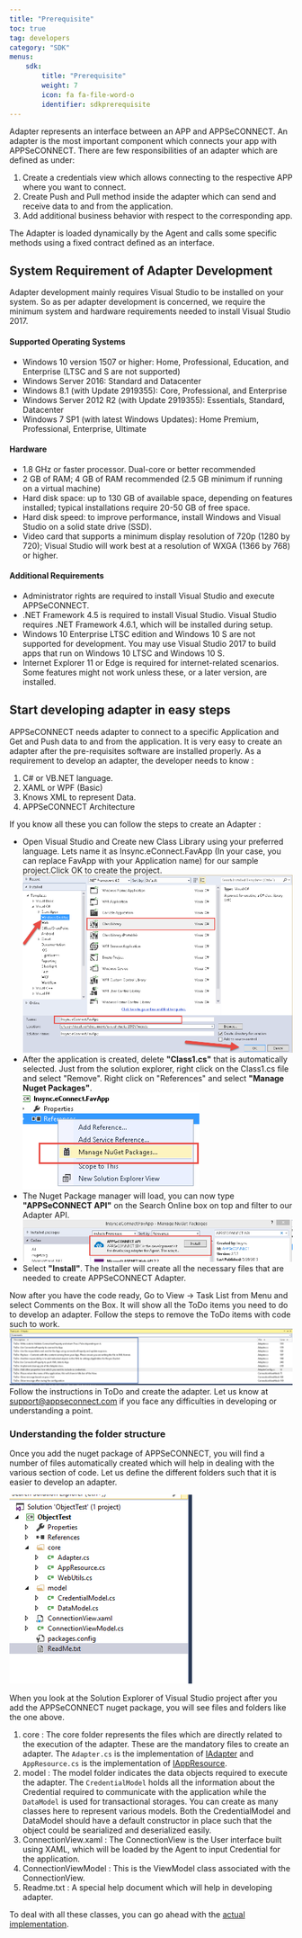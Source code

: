 ```yaml
---
title: "Prerequisite"
toc: true
tag: developers
category: "SDK"
menus: 
    sdk:
        title: "Prerequisite"
        weight: 7
        icon: fa fa-file-word-o
        identifier: sdkprerequisite
---
```

Adapter represents an interface between an APP and APPSeCONNECT. An adapter is the most important component which connects your app with APPSeCONNECT. There are few responsibilities of an adapter which are defined as under: 

1. Create a credentials view which allows connecting to the respective APP where you want to connect.
2. Create Push and Pull method inside the adapter which can send and receive data to and from the application.
3. Add additional business behavior with respect to the corresponding app.

The Adapter is loaded dynamically by the Agent and calls some specific methods using a fixed contract defined as an interface. 

## System Requirement of Adapter Development

Adapter development mainly requires Visual Studio to be installed on your system. So as per adapter development is concerned, we require the minimum system and hardware requirements needed to install Visual Studio 2017.

#### Supported Operating Systems

* Windows 10 version 1507 or higher: Home, Professional, Education, and Enterprise (LTSC and S are not supported)
* Windows Server 2016: Standard and Datacenter
* Windows 8.1 (with Update 2919355): Core, Professional, and Enterprise
* Windows Server 2012 R2 (with Update 2919355): Essentials, Standard, Datacenter
* Windows 7 SP1 (with latest Windows Updates): Home Premium, Professional, Enterprise, Ultimate

#### Hardware

* 1.8 GHz or faster processor. Dual-core or better recommended
* 2 GB of RAM; 4 GB of RAM recommended (2.5 GB minimum if running on a virtual machine)
* Hard disk space: up to 130 GB of available space, depending on features installed; typical installations require 20-50 GB of free space.
* Hard disk speed: to improve performance, install Windows and Visual Studio on a solid state drive (SSD).
* Video card that supports a minimum display resolution of 720p (1280 by 720); Visual Studio will work best at a resolution of WXGA (1366 by 768) or higher.

#### Additional Requirements

* Administrator rights are required to install Visual Studio and execute APPSeCONNECT.
* .NET Framework 4.5 is required to install Visual Studio. Visual Studio requires .NET Framework 4.6.1, which will be installed during setup.
* Windows 10 Enterprise LTSC edition and Windows 10 S are not supported for development. You may use Visual Studio 2017 to build apps that run on Windows 10 LTSC and Windows 10 S.
* Internet Explorer 11 or Edge is required for internet-related scenarios. Some features might not work unless these, or a later version, are installed.


## Start developing adapter in easy steps

APPSeCONNECT needs adapter to connect to a specific Application and Get and Push data to and from the application. It is very easy to create an adapter after the pre-requisites software are installed properly. As a requirement to develop an adapter, the developer needs to know : 

1. C# or VB.NET language.
2. XAML or WPF (Basic)
3. Knows XML to represent Data.
4. APPSeCONNECT Architecture

If you know all these you can follow the steps to create an Adapter : 

* Open Visual Studio and Create new Class Library using your preferred language. 
Lets name it as Insync.eConnect.FavApp (In your case, you can replace FavApp with your Application name) for our sample project.Click OK to create the project.  
![Choose Project](/staticfiles/sdk-references/media/choose-project.png)
* After the application is created, delete **"Class1.cs"** that is automatically selected. Just from the solution explorer, right click on the Class1.cs file and select "Remove".
Right click on "References" and select **"Manage Nuget Packages"**.  
![Managenuget](/staticfiles/sdk-references/media/managenuget.png)
* The Nuget Package manager will load, you can now type **"APPSeCONNECT API"** on the Search Online box on top and filter to our Adapter API.  
* ![Appseconnect A P I](/staticfiles/sdk-references/media/appseconnectAPI.png)
* Select **"Install"**. The Installer will create all the necessary files that are needed to create APPSeCONNECT Adapter.

Now after you have the code ready, Go to View -> Task List from Menu and select Comments on the Box. It will show all the ToDo items you need to do to develop an adapter.  Follow the steps to remove the ToDo items with code such to work.  
![Todos Adapter](/staticfiles/sdk-references/media/todos-adapter.png)  
Follow the instructions in ToDo and create the adapter. Let us know at support@appseconnect.com if you face any difficulties in developing or understanding a point. 

### Understanding the folder structure

Once you add the nuget package of APPSeCONNECT, you will find a number of files automatically created which will help in dealing with the various section of code. Let us define the different 
folders such that it is easier to develop an adapter. 

![Adapter Folder Structure](/staticfiles/sdk-references/media/adapter-folder-structure.PNG)

When you look at the Solution Explorer of Visual Studio project after you add the APPSeCONNECT nuget package, you will see 
files and folders like the one above. 

1. core : The core folder represents the files which are directly related to the execution of the adapter. These are the mandatory files to create an adapter. The `Adapter.cs` is the implementation of [IAdapter](http://isdn.appseconnect.com/html/73508818.htm) and `AppResource.cs` is the implementation of [IAppResource](http://isdn.appseconnect.com/html/3C4C3144.htm). 
2. model : The model folder indicates the data objects required to execute the adapter. The `CredentialModel` holds all the information about the Credential required to communicate with the application while the `DataModel` is used for transactional storages. You can create as many classes here to represent various models. Both the CredentialModel and DataModel should have a default constructor in place such that the object could be searialized and deserialized easily. 
3. ConnectionView.xaml : The ConnectionView is the User interface built using XAML, which will be loaded by the Agent to input Credential for the application. 
4. ConnectionViewModel : This is the ViewModel class associated with the ConnectionView.
5. Readme.txt : A special help document which will help in developing adapter. 

To deal with all these classes, you can go ahead with the [actual implementation](/sdk/Adapters). 



